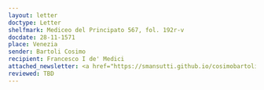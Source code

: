 ```yaml
---
layout: letter
doctype: Letter
shelfmark: Mediceo del Principato 567, fol. 192r-v
docdate: 28-11-1571
place: Venezia
sender: Bartoli Cosimo
recipient: Francesco I de' Medici
attached_newsletter: <a href="https://smansutti.github.io/cosimobartoli/texts/3081_055/">3081_055</a>
reviewed: TBD
---
```


